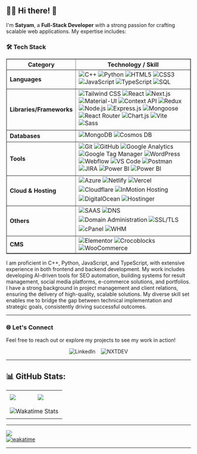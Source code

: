 ## 👨‍💻 Hi there! 👋

I'm **Satyam**, a **Full-Stack Developer** with a strong passion for crafting scalable web applications. My expertise includes:

### 🛠️ Tech Stack  
<table border="1" cellpadding="10" cellspacing="0">
    <tr>
      <th>Category</th>
      <th>Technology / Skill</th>
    </tr>
    <tr>
      <td><strong>Languages</strong></td>
      <td>
        <img src="https://img.shields.io/badge/C%2B%2B-00599C?style=flat&logo=c%2B%2B&logoColor=white" alt="C++" >
        <img src="https://img.shields.io/badge/Python-3776AB?style=flat&logo=python&logoColor=white" alt="Python" >
        <img src="https://img.shields.io/badge/HTML5-E34F26?style=flat&logo=html5&logoColor=white" alt="HTML5" >
        <img src="https://img.shields.io/badge/CSS3-1572B6?style=flat&logo=css3&logoColor=white" alt="CSS3" >
        <img src="https://img.shields.io/badge/JavaScript-F7DF1E?style=flat&logo=javascript&logoColor=black" alt="JavaScript" >
        <img src="https://img.shields.io/badge/TypeScript-007ACC?style=flat&logo=typescript&logoColor=white" alt="TypeScript" >
        <img src="https://img.shields.io/badge/SQL-4479A1?style=flat&logo=postgresql&logoColor=white" alt="SQL" style="margin: 0 0 5px 0; display: inline-block;">
      </td>
    </tr>
    <tr>
      <td><strong>Libraries/Frameworks</strong></td>
      <td>
        <img src="https://img.shields.io/badge/Tailwind_CSS-38B2AC?style=flat&logo=tailwind-css&logoColor=white" alt="Tailwind CSS" >
        <img src="https://img.shields.io/badge/React-61DAFB?style=flat&logo=react&logoColor=black" alt="React" >
        <img src="https://img.shields.io/badge/Next.js-000000?style=flat&logo=next.js&logoColor=white" alt="Next.js" >
        <img src="https://img.shields.io/badge/Material--UI-0081CB?style=flat&logo=mui&logoColor=white" alt="Material-UI" >
        <img src="https://img.shields.io/badge/Context_API-61DAFB?style=flat&logo=react&logoColor=black" alt="Context API" >
        <img src="https://img.shields.io/badge/Redux-764ABC?style=flat&logo=redux&logoColor=white" alt="Redux" >
        <img src="https://img.shields.io/badge/Node.js-339933?style=flat&logo=node.js&logoColor=white" alt="Node.js" >
        <img src="https://img.shields.io/badge/Express.js-000000?style=flat&logo=express&logoColor=white" alt="Express.js" >
        <img src="https://img.shields.io/badge/Mongoose-880000?style=flat&logo=mongoose&logoColor=white" alt="Mongoose" >
        <img src="https://img.shields.io/badge/React_Router-CA4245?style=flat&logo=react-router&logoColor=white" alt="React Router" >
        <img src="https://img.shields.io/badge/Chart.js-FF6384?style=flat&logo=chartdotjs&logoColor=white" alt="Chart.js" >
        <img src="https://img.shields.io/badge/Vite-646CFF?style=flat&logo=vite&logoColor=white" alt="Vite" >
        <img src="https://img.shields.io/badge/Sass-CC6699?style=flat&logo=sass&logoColor=white" alt="Sass" style="margin: 0 0 5px 0; display: inline-block;">
      </td>
    </tr>
    <tr>
      <td><strong>Databases</strong></td>
      <td>
        <img src="https://img.shields.io/badge/MongoDB-47A248?style=flat&logo=mongodb&logoColor=white" alt="MongoDB" >
        <img src="https://img.shields.io/badge/Cosmos_DB-0078D4?style=flat&logo=microsoft-azure&logoColor=white" alt="Cosmos DB" style="margin: 0 0 5px 0; display: inline-block;">
      </td>
    </tr>
    <tr>
      <td><strong>Tools</strong></td>
      <td>
        <img src="https://img.shields.io/badge/Git-F05032?style=flat&logo=git&logoColor=white" alt="Git" >
        <img src="https://img.shields.io/badge/GitHub-181717?style=flat&logo=github&logoColor=white" alt="GitHub" >
        <img src="https://img.shields.io/badge/Google_Analytics-E37400?style=flat&logo=google-analytics&logoColor=white" alt="Google Analytics" >
        <img src="https://img.shields.io/badge/Google_Tag_Manager-246FDB?style=flat&logo=google-tag-manager&logoColor=white" alt="Google Tag Manager" >
        <img src="https://img.shields.io/badge/WordPress-21759B?style=flat&logo=wordpress&logoColor=white" alt="WordPress" >
        <img src="https://img.shields.io/badge/Webflow-4353FF?style=flat&logo=webflow&logoColor=white" alt="Webflow" >
        <img src="https://img.shields.io/badge/VS_Code-007ACC?style=flat&logo=visual-studio-code&logoColor=white" alt="VS Code" >
        <img src="https://img.shields.io/badge/Postman-FF6C37?style=flat&logo=postman&logoColor=white" alt="Postman" >
        <img src="https://img.shields.io/badge/JIRA-0052CC?style=flat&logo=jira&logoColor=white" alt="JIRA" >
        <img src="https://img.shields.io/badge/Power_BI-F2C811?style=flat&logo=power-bi&logoColor=black" alt="Power BI" style="margin: 0 0 5px 0; display: inline-block;">
        <img src="https://img.shields.io/badge/Excel-217346?style=flat&logo=microsoft-excel&logoColor=white" alt="Power BI" style="margin: 0 0 5px 0; display: inline-block;">
      </td>
    </tr>
    <tr>
        <td><strong>Cloud & Hosting</strong></td>
        <td>
            <img src="https://img.shields.io/badge/Azure-0078D4?style=flat&logo=microsoft-azure&logoColor=white" alt="Azure" style="margin: 0 0 5px 0; display: inline-block;">
            <img src="https://img.shields.io/badge/Netlify-00C7B7?style=flat&logo=netlify&logoColor=white" alt="Netlify" style="margin: 0 0 5px 0; display: inline-block;">
            <img src="https://img.shields.io/badge/Vercel-000000?style=flat&logo=vercel&logoColor=white" alt="Vercel" style="margin: 0 0 5px 0; display: inline-block;">
            <img src="https://img.shields.io/badge/Cloudflare-F38020?style=flat&logo=cloudflare&logoColor=white" alt="Cloudflare" style="margin: 0 0 5px 0; display: inline-block;">
            <img src="https://img.shields.io/badge/InMotion-DC1229?style=flat&logo=InMotion&logoColor=white" alt="InMotion Hosting" style="margin: 0 0 5px 0; display: inline-block;">
            <img src="https://img.shields.io/badge/DigitalOcean-0080FF?style=flat&logo=digitalocean&logoColor=white" alt="DigitalOcean" style="margin: 0 0 5px 0; display: inline-block;">
            <img src="https://img.shields.io/badge/Hostinger-5333ED?style=flat&logo=hostinger&logoColor=white" alt="Hostinger" style="margin: 0 0 5px 0; display: inline-block;">
        </td>
      </tr>
      <tr>
        <td><strong>Others</strong></td>
        <td>
            <img src="https://img.shields.io/badge/SAAS-00A99D?style=flat&logo=saas&logoColor=white" alt="SAAS" style="margin: 0 0 5px 0; display: inline-block;">
            <img src="https://img.shields.io/badge/DNS-0088CC?style=flat&logo=dns&logoColor=white" alt="DNS" style="margin: 0 0 5px 0; display: inline-block;">
            <img src="https://img.shields.io/badge/Domain_Administration-006400?style=flat&logo=internet-explorer&logoColor=white" alt="Domain Administration" style="margin: 0 0 5px 0; display: inline-block;">
            <img src="https://img.shields.io/badge/SSL/TLS-0082C9?style=flat&logo=let's-encrypt&logoColor=white" alt="SSL/TLS" style="margin: 0 0 5px 0; display: inline-block;">
            <img src="https://img.shields.io/badge/cPanel-FF6C2C?style=flat&logo=cpanel&logoColor=white" alt="cPanel" style="margin: 0 0 5px 0; display: inline-block;">
            <img src="https://img.shields.io/badge/WHM-29A3CC?style=flat&logo=whm&logoColor=white" alt="WHM" style="margin: 0 0 5px 0; display: inline-block;">
        </td>
      </tr>
    <tr>
      <td><strong>CMS</strong></td>
      <td>
        <img src="https://img.shields.io/badge/Elementor-6DB33F?style=flat&logo=elementor&logoColor=white" alt="Elementor" >
        <img src="https://img.shields.io/badge/Crocoblocks-FF6F61?style=flat&logo=crocoblocks&logoColor=white" alt="Crocoblocks" >
        <img src="https://img.shields.io/badge/WooCommerce-96588A?style=flat&logo=woocommerce&logoColor=white" alt="WooCommerce" >
      </td>
    </tr>
  </table>
  

  
I am proficient in C++, Python, JavaScript, and TypeScript, with extensive experience in both frontend and backend development. My work includes developing AI-driven tools for SEO automation, building systems for result management, social media platforms, e-commerce solutions, and portfolios. I have a strong background in project management and client relations, ensuring the delivery of high-quality, scalable solutions. My diverse skill set enables me to bridge the gap between technical implementation and strategic goals, consistently driving successful outcomes.


---


### 🌐 Let's Connect

Feel free to reach out or explore my projects to see my work in action!

<p align="center">
  <a href="https://www.linkedin.com/in/godspeed03" style="text-decoration:none;">
    <img src="https://img.shields.io/badge/linkedin-%230077B5.svg?style=for-the-badge&logo=Linkedin&logoColor=white" alt="LinkedIn">
  </a>
  &nbsp;&nbsp;
  <a href="https://nxtdev.in" style="text-decoration:none;">
    <img src="https://img.shields.io/badge/Nxtdev-%239146FF.svg?style=for-the-badge&logo=Twitch&logoColor=white" alt="NXTDEV">
  </a>
</p>

---

## 📊 GitHub Stats:

<table>
  <tr>
    <td style="padding: 10px; min-height: 200px;">
      <img src="https://github-readme-streak-stats.herokuapp.com/?user=godspeed-03&theme=midnight-purple&hide_border=false"/>
    </td>
    <td style="padding: 10px; min-height: 200px;">
      <img src="https://github-readme-stats.vercel.app/api?username=godspeed-03&show_icons=true&theme=vision-friendly-dark&hide=contribs&hide_border=false&include_all_commits=true&count_private=true"/>
    </td>
  </tr>
  <tr>
<td style="padding: 10px; min-height: 200px;" colspan="2">
  <img src="https://github-readme-stats.vercel.app/api/wakatime?username=godspeed03&layout=compact&theme=neon" alt="Wakatime Stats"/>
</td>

<!--     <td style="padding: 10px; min-height: 200px;">
      <img src="https://github-readme-stats.vercel.app/api/top-langs/?username=godspeed-03&layout=compact&theme=chartreuse-dark"/>
    </td> -->
  </tr>
</table>

---
![](https://visitcount.itsvg.in/api?id=godspeed-03&label=Profile%20Views&pretty=true)
<br/>
[![wakatime](https://wakatime.com/badge/user/d9eddcfd-8a78-4188-b6d9-6d0af2abf114.svg)](https://wakatime.com/@d9eddcfd-8a78-4188-b6d9-6d0af2abf114)

---
<!-- <img src="https://raw.githubusercontent.com/godspeed-03/godspeed-03/output/snake.svg" alt="Snake animation" /> -->


<!-- ![](https://github-readme-stats.vercel.app/api/top-langs/?username=godspeed-03&layout=compact&theme=chartreuse-dark) -->
